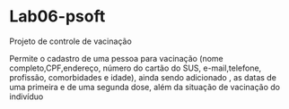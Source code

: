 # Lab06-psoft
Projeto de controle de vacinação

Permite o cadastro de uma pessoa para vacinação (nome completo,CPF,endereço, número do cartão do SUS, e-mail,telefone, profissão, comorbidades e idade), ainda sendo 
adicionado , as datas de uma primeira e de uma segunda dose, além da situação de vacinação do indivíduo
